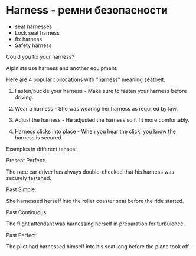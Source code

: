 # Harness - ремни безопасности




- seat harnesses
- Lock seat harness
- fix harness
- Safety harness

Could you fix your harness?

Alpinists use harness and another equipment.

Here are 4 popular collocations with "harness" meaning seatbelt:

1. Fasten/buckle your harness - Make sure to fasten your harness before driving.

2. Wear a harness - She was wearing her harness as required by law.

3. Adjust the harness - He adjusted the harness so it fit more comfortably.

4. Harness clicks into place - When you hear the click, you know the harness is secured.

Examples in different tenses:

Present Perfect:

The race car driver has always double-checked that his harness was securely fastened.

Past Simple:

She harnessed herself into the roller coaster seat before the ride started.

Past Continuous:

The flight attendant was harnessing herself in preparation for turbulence.

Past Perfect:

The pilot had harnessed himself into his seat long before the plane took off.